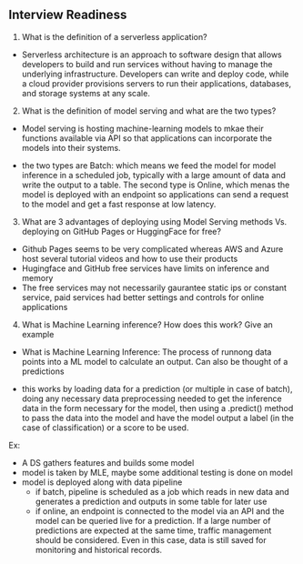 ## Interview Readiness

1. What is the definition of a serverless application?

 - Serverless architecture is an approach to software design that allows developers to build and run services without having to manage the underlying infrastructure. Developers can write and deploy code, while a cloud provider provisions servers to run their applications, databases, and storage systems at any scale.

2. What is the definition of model serving and what are the two types?

 - Model serving is hosting machine-learning models to mkae their functions available via API so that applications can incorporate the models into their systems. 

 - the two types are Batch: which means we feed the model for model inference in a scheduled job, typically with a large amount of data and write the output to a table. The second type is Online, which menas the model is deployed with an endpoint so applications can send a request to the model and get a fast response at low latency.

3. What are 3 advantages of deploying using Model Serving methods Vs. deploying on GitHub Pages or HuggingFace for free?

 - Github Pages seems to be very complicated whereas AWS and Azure host several tutorial videos and how to use their products
 - Hugingface and GitHub free services have limits on inference and memory
 - The free services may not necessarily gaurantee static ips or constant service, paid services had better settings and controls for online applications

4. What is Machine Learning inference? How does this work? Give an example

 - What is Machine Learning Inference: The process of runnong data points into a ML model to calculate an output. Can also be thought of a predictions

 - this works by loading data for a prediction (or multiple in case of batch), doing any necessary data preprocessing needed to get the inference data in the form necessary for the model, then using a .predict() method to pass the data into the model and have the model output a label (in the case of classification) or a score to be used. 

Ex:
   - A DS gathers features and builds some model
   - model is taken by MLE, maybe some additional testing is done on model
   - model is deployed along with data pipeline
      - if batch, pipeline is scheduled as a job which reads in new data and generates a prediction and outputs in some table for later use
      - if online, an endpoint is connected to the model via an API and the model can be queried live for a prediction. If a large number of predictions are expected at the same time, traffic management should be considered. Even in this case, data is still saved for monitoring and historical records. 
